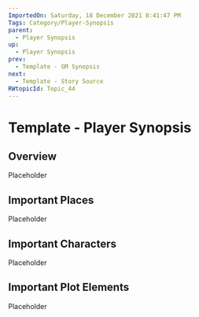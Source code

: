 ```yaml
---
ImportedOn: Saturday, 18 December 2021 8:41:47 PM
Tags: Category/Player-Synopsis
parent:
  - Player Synopsis
up:
  - Player Synopsis
prev:
  - Template - GM Synopsis
next:
  - Template - Story Source
RWtopicId: Topic_44
---
```

# Template - Player Synopsis
## Overview
Placeholder

## Important Places
Placeholder

## Important Characters
Placeholder

## Important Plot Elements
Placeholder

